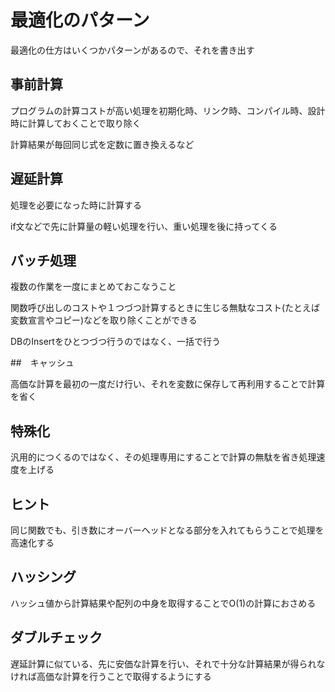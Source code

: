 # 最適化のパターン

最適化の仕方はいくつかパターンがあるので、それを書き出す

## 事前計算

プログラムの計算コストが高い処理を初期化時、リンク時、コンパイル時、設計時に計算しておくことで取り除く

計算結果が毎回同じ式を定数に置き換えるなど

## 遅延計算

処理を必要になった時に計算する

if文などで先に計算量の軽い処理を行い、重い処理を後に持ってくる

## バッチ処理

複数の作業を一度にまとめておこなうこと

関数呼び出しのコストや１つづつ計算するときに生じる無駄なコスト(たとえば変数宣言やコピー)などを取り除くことができる

DBのInsertをひとつづつ行うのではなく、一括で行う

##　キャッシュ

高価な計算を最初の一度だけ行い、それを変数に保存して再利用することで計算を省く

## 特殊化

汎用的につくるのではなく、その処理専用にすることで計算の無駄を省き処理速度を上げる

## ヒント

同じ関数でも、引き数にオーバーヘッドとなる部分を入れてもらうことで処理を高速化する

## ハッシング

ハッシュ値から計算結果や配列の中身を取得することでO(1)の計算におさめる

## ダブルチェック

遅延計算に似ている、先に安価な計算を行い、それで十分な計算結果が得られなければ高価な計算を行うことで取得するようにする

